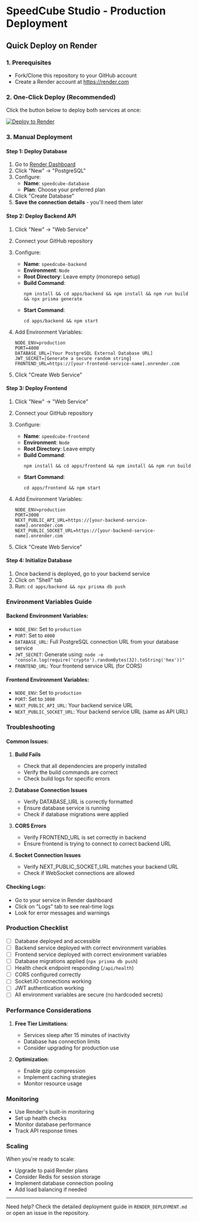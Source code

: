 # SpeedCube Studio - Production Deployment

## Quick Deploy on Render

### 1. Prerequisites
- Fork/Clone this repository to your GitHub account
- Create a Render account at https://render.com

### 2. One-Click Deploy (Recommended)

Click the button below to deploy both services at once:

[![Deploy to Render](https://render.com/images/deploy-to-render-button.svg)](https://render.com/deploy?repo=https://github.com/YOUR_USERNAME/SpeedCubeStudio)

### 3. Manual Deployment

#### Step 1: Deploy Database
1. Go to [Render Dashboard](https://dashboard.render.com)
2. Click "New" → "PostgreSQL"
3. Configure:
   - **Name**: `speedcube-database`
   - **Plan**: Choose your preferred plan
4. Click "Create Database"
5. **Save the connection details** - you'll need them later

#### Step 2: Deploy Backend API
1. Click "New" → "Web Service"
2. Connect your GitHub repository
3. Configure:
   - **Name**: `speedcube-backend`
   - **Environment**: `Node`
   - **Root Directory**: Leave empty (monorepo setup)
   - **Build Command**: 
     ```
     npm install && cd apps/backend && npm install && npm run build && npx prisma generate
     ```
   - **Start Command**: 
     ```
     cd apps/backend && npm start
     ```

4. Add Environment Variables:
   ```
   NODE_ENV=production
   PORT=4000
   DATABASE_URL=[Your PostgreSQL External Database URL]
   JWT_SECRET=[Generate a secure random string]
   FRONTEND_URL=https://[your-frontend-service-name].onrender.com
   ```

5. Click "Create Web Service"

#### Step 3: Deploy Frontend
1. Click "New" → "Web Service"
2. Connect your GitHub repository
3. Configure:
   - **Name**: `speedcube-frontend`
   - **Environment**: `Node`
   - **Root Directory**: Leave empty
   - **Build Command**: 
     ```
     npm install && cd apps/frontend && npm install && npm run build
     ```
   - **Start Command**: 
     ```
     cd apps/frontend && npm start
     ```

4. Add Environment Variables:
   ```
   NODE_ENV=production
   PORT=3000
   NEXT_PUBLIC_API_URL=https://[your-backend-service-name].onrender.com
   NEXT_PUBLIC_SOCKET_URL=https://[your-backend-service-name].onrender.com
   ```

5. Click "Create Web Service"

#### Step 4: Initialize Database
1. Once backend is deployed, go to your backend service
2. Click on "Shell" tab
3. Run: `cd apps/backend && npx prisma db push`

### Environment Variables Guide

#### Backend Environment Variables:
- `NODE_ENV`: Set to `production`
- `PORT`: Set to `4000`
- `DATABASE_URL`: Full PostgreSQL connection URL from your database service
- `JWT_SECRET`: Generate using: `node -e "console.log(require('crypto').randomBytes(32).toString('hex'))"`
- `FRONTEND_URL`: Your frontend service URL (for CORS)

#### Frontend Environment Variables:
- `NODE_ENV`: Set to `production`
- `PORT`: Set to `3000`
- `NEXT_PUBLIC_API_URL`: Your backend service URL
- `NEXT_PUBLIC_SOCKET_URL`: Your backend service URL (same as API URL)

### Troubleshooting

#### Common Issues:

1. **Build Fails**
   - Check that all dependencies are properly installed
   - Verify the build commands are correct
   - Check build logs for specific errors

2. **Database Connection Issues**
   - Verify DATABASE_URL is correctly formatted
   - Ensure database service is running
   - Check if database migrations were applied

3. **CORS Errors**
   - Verify FRONTEND_URL is set correctly in backend
   - Ensure frontend is trying to connect to correct backend URL

4. **Socket Connection Issues**
   - Verify NEXT_PUBLIC_SOCKET_URL matches your backend URL
   - Check if WebSocket connections are allowed

#### Checking Logs:
- Go to your service in Render dashboard
- Click on "Logs" tab to see real-time logs
- Look for error messages and warnings

### Production Checklist

- [ ] Database deployed and accessible
- [ ] Backend service deployed with correct environment variables
- [ ] Frontend service deployed with correct environment variables
- [ ] Database migrations applied (`npx prisma db push`)
- [ ] Health check endpoint responding (`/api/health`)
- [ ] CORS configured correctly
- [ ] Socket.IO connections working
- [ ] JWT authentication working
- [ ] All environment variables are secure (no hardcoded secrets)

### Performance Considerations

1. **Free Tier Limitations**:
   - Services sleep after 15 minutes of inactivity
   - Database has connection limits
   - Consider upgrading for production use

2. **Optimization**:
   - Enable gzip compression
   - Implement caching strategies
   - Monitor resource usage

### Monitoring

- Use Render's built-in monitoring
- Set up health checks
- Monitor database performance
- Track API response times

### Scaling

When you're ready to scale:
- Upgrade to paid Render plans
- Consider Redis for session storage
- Implement database connection pooling
- Add load balancing if needed

---

Need help? Check the detailed deployment guide in `RENDER_DEPLOYMENT.md` or open an issue in the repository.
